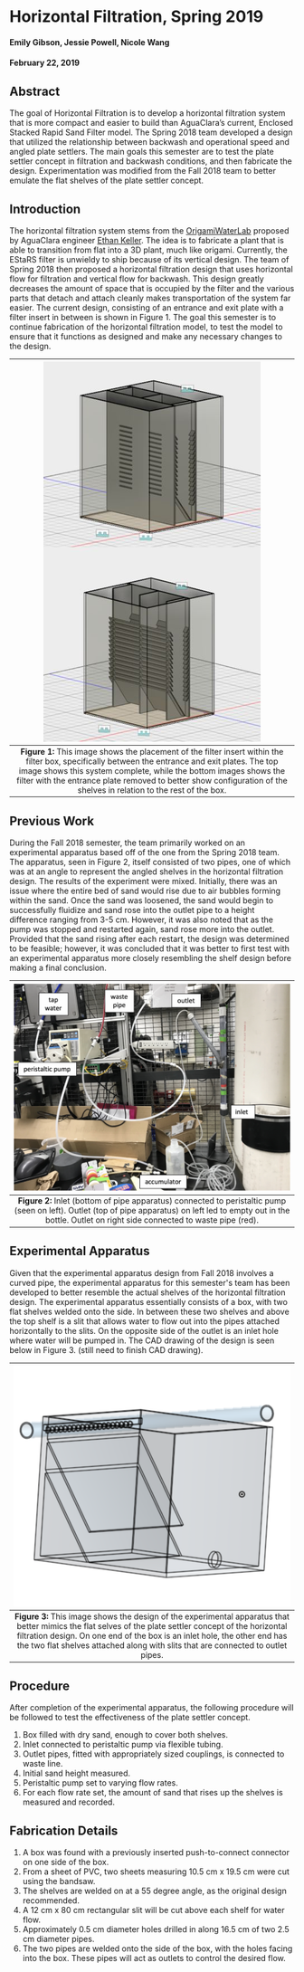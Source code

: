 # Horizontal Filtration, Spring 2019
#### Emily Gibson, Jessie Powell, Nicole Wang
#### February 22, 2019

## **Abstract**

The goal of Horizontal Filtration is to develop a horizontal filtration system that is more compact and easier to build than AguaClara’s current, Enclosed Stacked Rapid Sand Filter model. The Spring 2018 team developed a design that utilized the relationship between backwash and operational speed and angled plate settlers. The main goals this semester are to test the plate settler concept in filtration and backwash conditions, and then fabricate the design. Experimentation was modified from the Fall 2018 team to better emulate the flat shelves of the plate settler concept.

## **Introduction**

The horizontal filtration system stems from the [OrigamiWaterLab](https://github.com/OrigamiWaterLab ) proposed by AguaClara engineer [Ethan Keller](https://github.com/ethan92429). The idea is to fabricate a plant that is able to transition from flat into a 3D plant, much like origami. Currently, the EStaRS filter is unwieldy to ship because of its vertical design. The team of Spring 2018 then proposed a horizontal filtration design that uses horizontal flow for filtration and vertical flow for backwash. This design greatly decreases the amount of space that is occupied by the filter and the various parts that detach and attach cleanly makes transportation of the system far easier. The current design, consisting of an entrance and exit plate with a filter insert in between is shown in Figure 1. The goal this semester is to continue fabrication of the horizontal filtration model, to test the model to ensure that it functions as designed and make any necessary changes to the design.


| <img src="https://github.com/AguaClara/horizontal_filtration/blob/master/Spring%202018/images/Horfi_updated.JPG?raw=true" > |
| :---: |
|**Figure 1:** This image shows the placement of the filter insert within the filter box, specifically between the entrance and exit plates. The top image shows this system complete, while the bottom images shows the filter with the entrance plate removed to better show configuration of the shelves in relation to the rest of the box.|


## **Previous Work**

During the Fall 2018 semester, the team primarily worked on an experimental apparatus based off of the one from the Spring 2018 team. The apparatus, seen in Figure 2, itself consisted of two pipes, one of which was at an angle to represent the angled shelves in the horizontal filtration design. The results of the experiment were mixed. Initially, there was an issue where the entire bed of sand would rise due to air bubbles forming within the sand. Once the sand was loosened, the sand would begin to successfully fluidize and sand rose into the outlet pipe to a height difference ranging from 3-5 cm. However, it was also noted that as the pump was stopped and restarted again, sand rose more into the outlet. Provided that the sand rising after each restart, the design was determined to be feasible; however, it was concluded that it was better to first test with an experimental apparatus more closely resembling the shelf design before making a final conclusion.

| <img src="https://github.com/AguaClara/horizontal_filtration/blob/master/Fall%202018/images/exp1_setup_labelled.png?raw=true">|
| :---: |
|**Figure 2:** Inlet (bottom of pipe apparatus) connected to peristaltic pump (seen on left). Outlet (top of pipe apparatus) on left led to empty out in the bottle. Outlet on right side connected to waste pipe (red).|

## **Experimental Apparatus**

Given that the experimental apparatus design from Fall 2018 involves a curved pipe, the experimental apparatus for this semester's team has been developed to better resemble the actual shelves of the horizontal filtration design. The experimental apparatus essentially consists of a box, with two flat shelves welded onto the side. In between these two shelves and above the top shelf is a slit that allows water to flow out into the pipes attached horizontally to the slits. On the opposite side of the outlet is an inlet hole where water will be pumped in. The CAD drawing of the design is seen below in Figure 3. (still need to finish CAD drawing).

| <img src="https://github.com/AguaClara/horizontal_filtration/blob/master/Spring%202019/images/horfi_exp_apparatus.png">|
| :---: |
|**Figure 3:** This image shows the design of the experimental apparatus that better mimics the flat selves of the plate settler concept of the horizontal filtration design. On one end of the box is an inlet hole, the other end has the two flat shelves attached along with slits that are connected to outlet pipes.|


## **Procedure**
After completion of the experimental apparatus, the following procedure will be followed to test the effectiveness of the plate settler concept.

1. Box filled with dry sand, enough to cover both shelves.
2. Inlet connected to peristaltic pump via flexible tubing.
3. Outlet pipes, fitted with appropriately sized couplings, is connected to waste line.
4. Initial sand height measured.
5. Peristaltic pump set to varying flow rates.
6. For each flow rate set, the amount of sand that rises up the shelves is measured and recorded.


## **Fabrication Details**
1. A box was found with a previously inserted push-to-connect connector on one side of the box.
2. From a sheet of PVC, two sheets measuring 10.5 cm x 19.5 cm were cut using the bandsaw.
3. The shelves are welded on at a 55 degree angle, as the original design recommended.
4. A 12 cm x 80 cm rectangular slit will be cut above each shelf for water flow.
5. Approximately 0.5 cm diameter holes drilled in along 16.5 cm of two 2.5 cm diameter pipes.
6. The two pipes are welded onto the side of the box, with the holes facing into the box. These pipes will act as outlets to control the desired flow.
